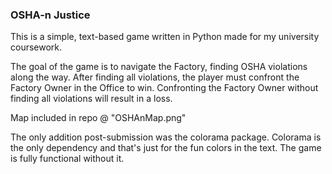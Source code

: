 ### OSHA-n Justice

This is a simple, text-based game written in Python made for my university coursework.

The goal of the game is to navigate the Factory, finding OSHA violations along the way.
After finding all violations, the player must confront the Factory Owner in the Office to win.
Confronting the Factory Owner without finding all violations will result in a loss.

Map included in repo @ "OSHAnMap.png"

The only addition post-submission was the colorama package.
Colorama is the only dependency and that's just for the fun colors in the text.
The game is fully functional without it.